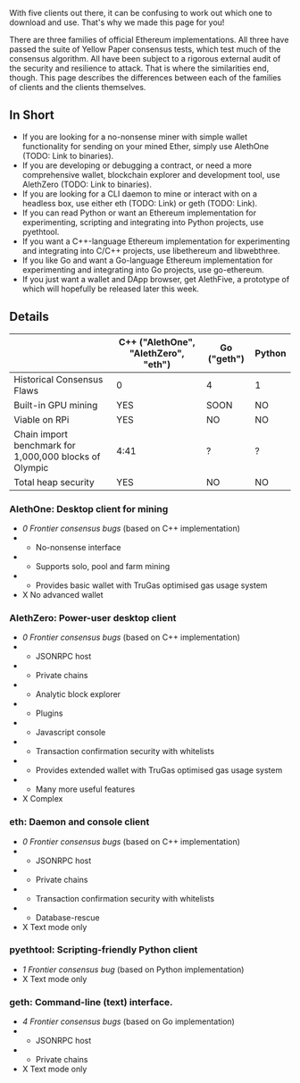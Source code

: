 With five clients out there, it can be confusing to work out which one to download and use. That's why we made this page for you!

There are three families of official Ethereum implementations. All three have passed the suite of Yellow Paper consensus tests, which test much of the consensus algorithm. All have been subject to a rigorous external audit of the security and resilience to attack. That is where the similarities end, though. This page describes the differences between each of the families of clients and the clients themselves.

## In Short

- If you are looking for a no-nonsense miner with simple wallet functionality for sending on your mined Ether, simply use AlethOne (TODO: Link to binaries).
- If you are developing or debugging a contract, or need a more comprehensive wallet, blockchain explorer and development tool, use AlethZero (TODO: Link to binaries).
- If you are looking for a CLI daemon to mine or interact with on a headless box, use either eth (TODO: Link) or geth (TODO: Link).
- If you can read Python or want an Ethereum implementation for experimenting, scripting and integrating into Python projects, use pyethtool.
- If you want a C++-language Ethereum implementation for experimenting and integrating into C/C++ projects, use libethereum and libwebthree.
- If you like Go and want a Go-language Ethereum implementation for experimenting and integrating into Go projects, use go-ethereum.
- If you just want a wallet and DApp browser, get AlethFive, a prototype of which will hopefully be released later this week.

## Details
|   |C++ ("AlethOne", "AlethZero", "eth")|Go ("geth")|Python|
|---|---|---|---|
|Historical Consensus Flaws|0|4|1|
|Built-in GPU mining|YES|SOON|NO|
|Viable on RPi|YES|NO|NO|
|Chain import benchmark for 1,000,000 blocks of Olympic|4:41|?|?|
|Total heap security|YES|NO|NO|

### AlethOne: Desktop client for mining
- *0 Frontier consensus bugs* (based on C++ implementation)
- + No-nonsense interface 
- + Supports solo, pool and farm mining
- + Provides basic wallet with TruGas optimised gas usage system
- X No advanced wallet

### AlethZero: Power-user desktop client
- *0 Frontier consensus bugs* (based on C++ implementation)
- + JSONRPC host
- + Private chains
- + Analytic block explorer
- + Plugins
- + Javascript console
- + Transaction confirmation security with whitelists
- + Provides extended wallet with TruGas optimised gas usage system
- + Many more useful features
- X Complex

### eth: Daemon and console client
- *0 Frontier consensus bugs* (based on C++ implementation)
- + JSONRPC host
- + Private chains
- + Transaction confirmation security with whitelists
- + Database-rescue
- X Text mode only

### pyethtool: Scripting-friendly Python client
- *1 Frontier consensus bug* (based on Python implementation)
- X Text mode only

### geth: Command-line (text) interface.
- *4 Frontier consensus bugs* (based on Go implementation)
- + JSONRPC host
- + Private chains
- X Text mode only
